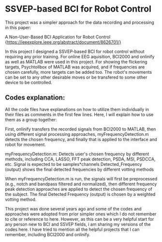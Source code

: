 # SSVEP-based BCI for Robot Control

This project was a simpler approach for the data recording and processing in this paper:

A Non-User-Based BCI Application for Robot Control {https://ieeexplore.ieee.org/abstract/document/8626701/}

In this project I designed a SSVEP-based BCI for robot control without requiring any prior training. 
For online EEG aquisition, BCI2000 and onlinify as well as MATLAB were used in this project.
For showing the flickering targets, Psychtollbox of MATLAB was acquired, and if frequencies are chosen carefully, more targets can be added too.
The robot's movements can be set to any other desirable moves or be transfered to some other device to be controlled.

## Codes explanation:

All the code files have explanations on how to utilize them individually in their files as comments in the first few lines. Here, I will explain how to use them as a group together:

  First, onlinify transfers the recorded signals from BCI2000 to MATLAB, then using different signal processing approaches, myFrequencyDetection.m detects the chosen frequency, and finally that is applied to the interface and robot for movement.

myFrequencyDetection.m:
  Detects user's chosen frequency by different methods, including CCA, LASSO, FFT peak detection, PSDA, MSI, PSDCCA, etc.
  Signal is expected to be samples*channels
  Detected_Frequency (output) shows the final detected frequencies by different votting methods 
  
  When myFrequencyDetection.m is run, the signals will first be preprocessed (e.g., notch and bandpass filtered and normalized), then different frequency peak detection approaches are applied to detect the chosen frequency of the subject. The final Detected Frequency (output) is chosen by a weighted votting method. 

This project was done several years ago and some of the codes and approaches were adopted from prior simpler ones which I do not remember to cite or reference to here. However, as this can be a very helpful start for any person new to BCI and SSVEP fields, i am sharing my versions of the codes here. I have tried to mention all the helpful projects that I can remember, including BCI2000 and onlinify.
